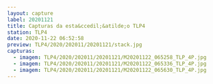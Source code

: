 ```yaml
---
layout: capture
label: 20201121
title: Capturas da esta&ccedil;&atilde;o TLP4
station: TLP4
date: 2020-11-22 06:52:58
preview: TLP4/2020/202011/20201121/stack.jpg
capturas:
  - imagem: TLP4/2020/202011/20201121/M20201122_065258_TLP_4P.jpg
  - imagem: TLP4/2020/202011/20201121/M20201122_065336_TLP_4P.jpg
  - imagem: TLP4/2020/202011/20201121/M20201122_065630_TLP_4P.jpg
---
```

